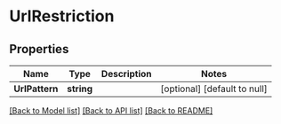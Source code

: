 # UrlRestriction

## Properties
Name | Type | Description | Notes
------------ | ------------- | ------------- | -------------
**UrlPattern** | **string** |  | [optional] [default to null]

[[Back to Model list]](../README.md#documentation-for-models) [[Back to API list]](../README.md#documentation-for-api-endpoints) [[Back to README]](../README.md)


